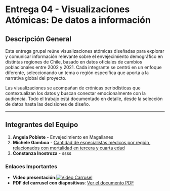 # Entrega 04 - Visualizaciones Atómicas: De datos a información

## Descripción General

Esta entrega grupal reúne visualizaciones atómicas diseñadas para explorar y comunicar información relevante sobre el envejecimiento demográfico en distintas regiones de Chile, basado en datos oficiales de cambios poblacionales entre 2002 y 2021. Cada integrante se centró en un enfoque diferente, seleccionando un tema o región específica que aporta a la narrativa global del proyecto.

Las visualizaciones se acompañan de crónicas periodísticas que contextualizan los datos y buscan conectar emocionalmente con la audiencia. Todo el trabajo está documentado en detalle, desde la selección de datos hasta las decisiones de diseño.

---

## Integrantes del Equipo

1. **Angela Poblete** - Envejecimiento en Magallanes
2. **Michele Gamboa** - [Cantidad de especialistas médicos por región, relacionados con mortalidad en tercera y cuarta edad](https://github.com/angelapobb/grupo/tree/main/Entrega04/Gamboa_Michelle_vis_01)
3. **Constanza Inostroza** - ssss

### Enlaces Importantes

- **Video presentación**:[![Video Carrusel](https://youtube.com/shorts/W1b9k7b8K6c)](https://youtube.com/shorts/W1b9k7b8K6c)
- **PDF del carrusel con diapositivas**: [Ver el documento PDF](https://github.com/angelapobb/grupo/blob/main/Entrega03/Carrusel%20Final.pdf)
